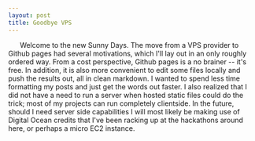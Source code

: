 ```yaml
---
layout: post
title: Goodbye VPS
---
```


&nbsp;&nbsp;&nbsp;&nbsp;&nbsp;&nbsp;Welcome to the new Sunny Days. The move from a VPS provider to Github pages had several motivations, which I'll lay out in an only roughly ordered way. From a cost perspective, Github pages is a no brainer -- it's free. In addition, it is also more convenient to edit some files locally and push the results out, all in clean markdown. I wanted to spend less time formatting my posts and just get the words out faster. I also realized that I did not have a need to run a server when hosted static files could do the trick; most of my projects can run completely clientside. In the future, should I need server side capabilities I will most likely be making use of Digital Ocean credits that I've been racking up at the hackathons around here, or perhaps a micro EC2 instance.
